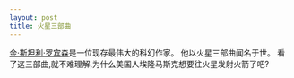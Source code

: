 ```yaml
---
layout: post
title: 火星三部曲
---
```


[金·斯坦利·罗宾森](https://en.wikipedia.org/wiki/Kim_Stanley_Robinson)是一位现存最伟大的科幻作家。
他以火星三部曲闻名于世。
看了这三部曲,就不难理解,为什么美国人埃隆马斯克想要往火星发射火箭了吧?

